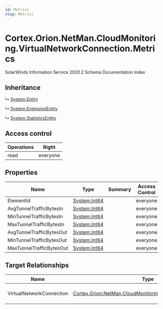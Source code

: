 ```yaml
---
id: Metrics
slug: Metrics
---
```


# Cortex.Orion.NetMan.CloudMonitoring.VirtualNetworkConnection.Metrics

SolarWinds Information Service 2020.2 Schema Documentation Index

## Inheritance

↳ [System.Entity](./../System/Entity)

↳ [System.ExtensionEntity](./../System/ExtensionEntity)

↳ [System.StatisticsEntity](./../System/StatisticsEntity)

## Access control

| Operations | Right |
| ------ | ------ |
| read | everyone |

## Properties

| Name | Type | Summary | Access Control |
| ------ | ------ | ------ | ------ |
| ElementId | [System.Int64](https://docs.microsoft.com/en-us/dotnet/api/system.int64) |  | everyone |
| AvgTunnelTrafficBytesIn | [System.Int64](https://docs.microsoft.com/en-us/dotnet/api/system.int64) |  | everyone |
| MinTunnelTrafficBytesIn | [System.Int64](https://docs.microsoft.com/en-us/dotnet/api/system.int64) |  | everyone |
| MaxTunnelTrafficBytesIn | [System.Int64](https://docs.microsoft.com/en-us/dotnet/api/system.int64) |  | everyone |
| AvgTunnelTrafficBytesOut | [System.Int64](https://docs.microsoft.com/en-us/dotnet/api/system.int64) |  | everyone |
| MinTunnelTrafficBytesOut | [System.Int64](https://docs.microsoft.com/en-us/dotnet/api/system.int64) |  | everyone |
| MaxTunnelTrafficBytesOut | [System.Int64](https://docs.microsoft.com/en-us/dotnet/api/system.int64) |  | everyone |

## Target Relationships

| Name | Type | Notes |
| ------ | ------ | ------ |
| VirtualNetworkConnection | [Cortex.Orion.NetMan.CloudMonitoring.VirtualNetworkConnection](./../Cortex.Orion.NetMan.CloudMonitoring/VirtualNetworkConnection) | Defined by relationship Cortex.Orion.NetMan.CloudMonitoring.VirtualNetworkConnectionToMetrics (System.Hosting) |

